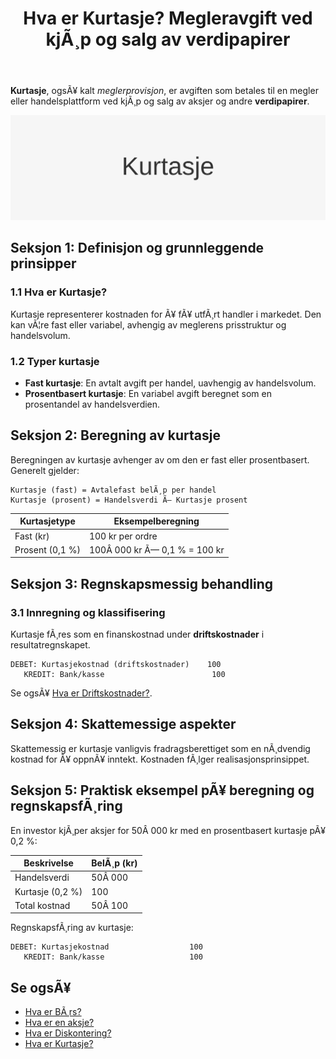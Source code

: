 ﻿---
title: "Hva er Kurtasje? Megleravgift ved kjÃ¸p og salg av verdipapirer"
meta_title: "Hva er Kurtasje? Megleravgift ved kjÃ¸p og salg av verdipapirer"
meta_description: '**Kurtasje**, ogsÃ¥ kalt *meglerprovisjon*, er avgiften som betales til en megler eller handelsplattform ved kjÃ¸p og salg av aksjer og andre **verdipapirer**.'
slug: kurtasje
type: blog
layout: pages/single
---

**Kurtasje**, ogsÃ¥ kalt *meglerprovisjon*, er avgiften som betales til en megler eller handelsplattform ved kjÃ¸p og salg av aksjer og andre **verdipapirer**.

![Illustrasjon med teksten Kurtasje](kurtasje-image.svg)

## Seksjon 1: Definisjon og grunnleggende prinsipper

### 1.1 Hva er Kurtasje?

Kurtasje representerer kostnaden for Ã¥ fÃ¥ utfÃ¸rt handler i markedet. Den kan vÃ¦re fast eller variabel, avhengig av meglerens prisstruktur og handelsvolum.

### 1.2 Typer kurtasje

- **Fast kurtasje**: En avtalt avgift per handel, uavhengig av handelsvolum.
- **Prosentbasert kurtasje**: En variabel avgift beregnet som en prosentandel av handelsverdien.

## Seksjon 2: Beregning av kurtasje

Beregningen av kurtasje avhenger av om den er fast eller prosentbasert. Generelt gjelder:

```text
Kurtasje (fast) = Avtalefast belÃ¸p per handel
Kurtasje (prosent) = Handelsverdi Ã— Kurtasje prosent
```

| Kurtasjetype         | Eksempelberegning                     |
| --------------------- | ------------------------------------- |
| Fast (kr)             | 100 kr per ordre                      |
| Prosent (0,1 %)       | 100Â 000 kr Ã— 0,1 % = 100 kr           |

## Seksjon 3: Regnskapsmessig behandling

### 3.1 Innregning og klassifisering

Kurtasje fÃ¸res som en finanskostnad under **driftskostnader** i resultatregnskapet.

```text
DEBET: Kurtasjekostnad (driftskostnader)    100
   KREDIT: Bank/kasse                        100
```

Se ogsÃ¥ [Hva er Driftskostnader?](/blogs/regnskap/hva-er-driftskostnader "Hva er Driftskostnader? Definisjon og Eksempler").

## Seksjon 4: Skattemessige aspekter

Skattemessig er kurtasje vanligvis fradragsberettiget som en nÃ¸dvendig kostnad for Ã¥ oppnÃ¥ inntekt. Kostnaden fÃ¸lger realisasjonsprinsippet.

## Seksjon 5: Praktisk eksempel pÃ¥ beregning og regnskapsfÃ¸ring

En investor kjÃ¸per aksjer for 50Â 000 kr med en prosentbasert kurtasje pÃ¥ 0,2 %:

| Beskrivelse           | BelÃ¸p (kr)                        |
| --------------------- | --------------------------------- |
| Handelsverdi          | 50Â 000                            |
| Kurtasje (0,2 %)      | 100                               |
| Total kostnad         | 50Â 100                            |

RegnskapsfÃ¸ring av kurtasje:

```text
DEBET: Kurtasjekostnad                  100
   KREDIT: Bank/kasse                   100
```

## Se ogsÃ¥

* [Hva er BÃ¸rs?](/blogs/regnskap/bors "Hva er BÃ¸rs? En Guide til Norsk BÃ¸rs og Aksjehandel")
* [Hva er en aksje?](/blogs/regnskap/hva-er-en-aksje "Hva er en Aksje?")
* [Hva er Diskontering?](/blogs/regnskap/hva-er-diskontering "Hva er Diskontering? Prinsipper og Praktiske Eksempler")
* [Hva er Kurtasje?](/blogs/regnskap/kurtasje "Hva er Kurtasje? Megleravgift ved kjÃ¸p og salg av verdipapirer")



